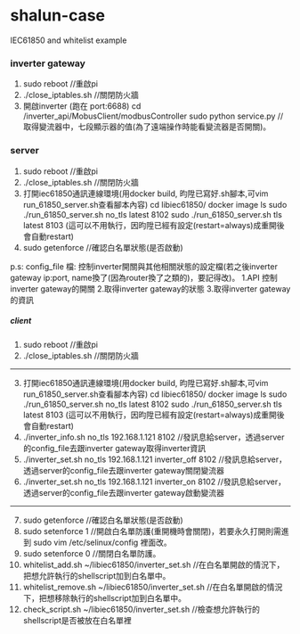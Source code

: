# shalun-case #
IEC61850 and whitelist example
### inverter gateway ###
1. sudo reboot         //重啟pi
2. ./close_iptables.sh //關閉防火牆
3. 開啟inverter (跑在 port:6688)
    cd /inverter_api/MobusClient/modbusController 
    sudo python service.py //取得變流器中，七段顯示器的值(為了遠端操作時能看變流器是否開關)。
### server ###
1. sudo reboot         //重啟pi
2. ./close_iptables.sh //關閉防火牆 
3. 打開iec61850通訊連線環境(用docker build, 昀陞已寫好.sh腳本,可vim run_61850_server.sh查看腳本內容)
    cd libiec61850/
    docker image ls
    sudo ./run_61850_server.sh no_tls latest 8102
    sudo ./run_61850_server.sh tls latest 8103 (這可以不用執行，因昀陞已經有設定(restart=always)成重開後會自動restart)
4. sudo getenforce //確認白名單狀態(是否啟動)

p.s: config_file 檔: 控制inverter開關與其他相關狀態的設定檔(若之後inverter gateway ip:port, name換了(因為router換了之類的)，要記得改)。
1.API 控制 inverter gateway的開關
2.取得inverter gateway的狀態
3.取得inverter gateway的資訊

##### client #####
1. sudo reboot         //重啟pi
2. ./close_iptables.sh //關閉防火牆
---------------------------------------
3. 打開iec61850通訊連線環境(用docker build, 昀陞已寫好.sh腳本,可vim run_61850_server.sh查看腳本內容)
    cd libiec61850/
    docker image ls
    sudo ./run_61850_server.sh no_tls latest 8102
    sudo ./run_61850_server.sh tls latest 8103 (這可以不用執行，因昀陞已經有設定(restart=always)成重開後會自動restart)
4. ./inverter_info.sh no_tls 192.168.1.121 8102 //發訊息給server，透過server的config_file去跟inverter gateway取得inverter資訊
5. ./inverter_set.sh no_tls 192.168.1.121 inverter_off 8102 //發訊息給server，透過server的config_file去跟inverter gateway關閉變流器
6. ./inverter_set.sh no_tls 192.168.1.121 inverter_on 8102 //發訊息給server，透過server的config_file去跟inverter gateway啟動變流器
---------------------------------------
7. sudo getenforce //確認白名單狀態(是否啟動)
8. sudo setenforce 1 //開啟白名單防護(重開機時會關閉)，若要永久打開則需進到 sudo vim /etc/selinux/config 裡面改。
9. sudo setenforce 0 //關閉白名單防護。
9. whitelist_add.sh ~/libiec61850/inverter_set.sh //在白名單開啟的情況下，把想允許執行的shellscript加到白名單中。
10. whitelist_remove.sh ~/libiec61850/inverter_set.sh //在白名單開啟的情況下，把想移除執行的shellscript加到白名單中。
11. check_script.sh ~/libiec61850/inverter_set.sh //檢查想允許執行的shellscript是否被放在白名單裡
